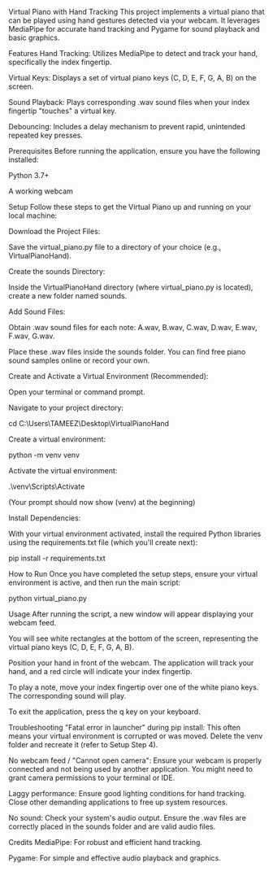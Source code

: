 Virtual Piano with Hand Tracking
This project implements a virtual piano that can be played using hand gestures detected via your webcam. It leverages MediaPipe for accurate hand tracking and Pygame for sound playback and basic graphics.

Features
Hand Tracking: Utilizes MediaPipe to detect and track your hand, specifically the index fingertip.

Virtual Keys: Displays a set of virtual piano keys (C, D, E, F, G, A, B) on the screen.

Sound Playback: Plays corresponding .wav sound files when your index fingertip "touches" a virtual key.

Debouncing: Includes a delay mechanism to prevent rapid, unintended repeated key presses.

Prerequisites
Before running the application, ensure you have the following installed:

Python 3.7+

A working webcam

Setup
Follow these steps to get the Virtual Piano up and running on your local machine:

Download the Project Files:

Save the virtual_piano.py file to a directory of your choice (e.g., VirtualPianoHand).

Create the sounds Directory:

Inside the VirtualPianoHand directory (where virtual_piano.py is located), create a new folder named sounds.

Add Sound Files:

Obtain .wav sound files for each note: A.wav, B.wav, C.wav, D.wav, E.wav, F.wav, G.wav.

Place these .wav files inside the sounds folder. You can find free piano sound samples online or record your own.

Create and Activate a Virtual Environment (Recommended):

Open your terminal or command prompt.

Navigate to your project directory:

cd C:\Users\TAMEEZ\Desktop\VirtualPianoHand

Create a virtual environment:

python -m venv venv

Activate the virtual environment:

.\venv\Scripts\Activate

(Your prompt should now show (venv) at the beginning)

Install Dependencies:

With your virtual environment activated, install the required Python libraries using the requirements.txt file (which you'll create next):

pip install -r requirements.txt

How to Run
Once you have completed the setup steps, ensure your virtual environment is active, and then run the main script:

python virtual_piano.py

Usage
After running the script, a new window will appear displaying your webcam feed.

You will see white rectangles at the bottom of the screen, representing the virtual piano keys (C, D, E, F, G, A, B).

Position your hand in front of the webcam. The application will track your hand, and a red circle will indicate your index fingertip.

To play a note, move your index fingertip over one of the white piano keys. The corresponding sound will play.

To exit the application, press the q key on your keyboard.

Troubleshooting
"Fatal error in launcher" during pip install: This often means your virtual environment is corrupted or was moved. Delete the venv folder and recreate it (refer to Setup Step 4).

No webcam feed / "Cannot open camera": Ensure your webcam is properly connected and not being used by another application. You might need to grant camera permissions to your terminal or IDE.

Laggy performance: Ensure good lighting conditions for hand tracking. Close other demanding applications to free up system resources.

No sound: Check your system's audio output. Ensure the .wav files are correctly placed in the sounds folder and are valid audio files.

Credits
MediaPipe: For robust and efficient hand tracking.

Pygame: For simple and effective audio playback and graphics.